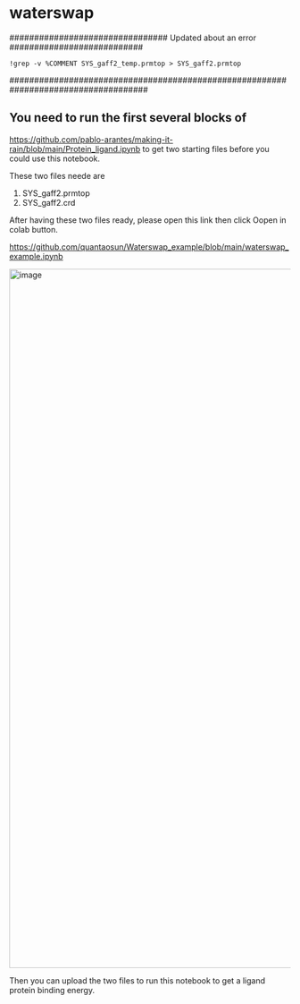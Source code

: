 
# waterswap
################################ Updated about an error ###########################
```
!grep -v %COMMENT SYS_gaff2_temp.prmtop > SYS_gaff2.prmtop
```
####################################################################################
## You need to run the first several blocks of 

https://github.com/pablo-arantes/making-it-rain/blob/main/Protein_ligand.ipynb to get two starting files before you could use this notebook.

These two files neede are

1. SYS_gaff2.prmtop
2. SYS_gaff2.crd

After having these two files ready, please open this link then click Oopen in colab button. 

https://github.com/quantaosun/Waterswap_example/blob/main/waterswap_example.ipynb 

<img width="1250" alt="image" src="https://user-images.githubusercontent.com/75652473/202317820-7b083a8a-52d8-4356-9f21-2a67809a707a.png">


Then you can upload the two files to run this notebook to get a ligand protein binding energy.
